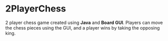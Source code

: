 # 2PlayerChess
2 player chess game created using **Java** and **Board GUI**. Players can move the chess pieces using the GUI, and a player wins by taking the opposing king.
